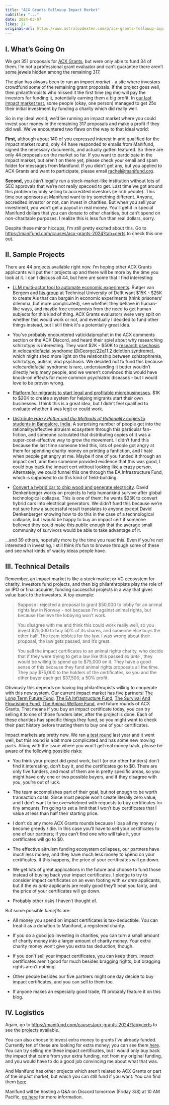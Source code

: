 ```yaml
---
title: "ACX Grants Followup Impact Market"
subtitle: "..."
date: 2024-03-07
likes: 27
original-url: https://www.astralcodexten.com/p/acx-grants-followup-impact-market
---
```

## I. What’s Going On

We got 351 proposals for [ACX Grants](https://www.astralcodexten.com/p/acx-grants-results-2024), but were only able to fund 34 of them. I’m not a professional grant evaluator and can’t guarantee there aren’t some jewels hidden among the remaining 317.

The plan has always been to run an _impact market_ \- a site where investors crowdfund some of the remaining grant proposals. If the project goes well, then philanthropists who missed it the first time (eg me) will pay the investors for funding it, potentially earning them a big profit. In [our last impact market test](https://www.astralcodexten.com/p/impact-market-mini-grants-results), some people (okay, one person) managed to get 25x their initial investment by funding a charity which did really well.

So in my ideal world, we’d be running an impact market where you could invest your money in the remaining 317 proposals and make a profit if they did well. We’ve encountered two flaws on the way to that ideal world:

 **First,** although about 140 of you expressed interest in and qualified for the impact market round, only 44 have responded to emails from Manifund, signed the necessary documents, and actually gotten featured. So there are only 44 proposals on the market so far. If you want to participate in the impact market, but aren’t on there yet, please check your email and spam folder for messages from Manifund. If you didn’t get any, but you applied to ACX Grants and want to participate, please email rachel@manifund.org.

 **Second,** you can’t legally run a stock-market-like institution without lots of SEC approvals that we’re not really specced to get. Last time we got around this problem by only selling to accredited investors (ie rich people). This time our sponsors at Manifund want to try something different. Anyone, accredited investor or not, can invest in charities. But when you sell your investment, you won’t get a payout in real money. You’ll get it in special Manifund dollars that you can donate to other charities, but can’t spend on non-charitable purposes. I realize this is less fun than real dollars, sorry.

Despite these minor hiccups, I’m still pretty excited about this. Go to <https://manifund.com/causes/acx-grants-2024?tab=certs> to check this one out.

## II. Sample Projects

There are 44 projects available right now. I’m hoping other ACX Grants applicants will put their projects up and there will be more by the time you look at it. I can’t discuss all 44, but here are some that I find interesting:

  * [LLM multi-actor tool to automate economic experiments](https://manifund.com/projects/build-an-llm-mul). Rutger van Bergem and [his group](https://ibex.tudelft.nl/) at Technical University of Delft want $15K - $25K to create AIs that can bargain in economic experiments (think prisoners' dilemma, but more complicated), see whether they behave in human-like ways, and maybe free economists from the need to get human subjects for this kind of thing. ACX Grants evaluators were very split on whether this would work or not, and eventually I decided to fund other things instead, but I still think it's a potentially great idea.

  * You’ve probably encountered vaticidalprophet in the ACX comments section or the ACX Discord, and heard their spiel about why researching schizotypy is interesting. They want $2K - $50K to [research psychosis in velocardiofacial syndrome (DiGeorge/22q11.2 deletion syndrome)](https://manifund.com/projects/psychosis-pronen), which might shed more light on the relationship between schizophrenia, schizotypy, autism, and psychosis. We decided not to fund this because velocardiofacial syndrome is rare, understanding it better wouldn’t directly help many people, and we weren’t convinced this would have knock-on effects for more common psychiatric diseases - but I would love to be proven wrong.

  * [Platform for migrants to start legal and profitable microbusinesses](https://manifund.com/projects/briico-helps-mig). $1K to $20K to create a system for helping migrants start their own businesses. I think this is a great idea, but I didn’t feel qualified to evaluate whether it was legit or could work.

  * [Distribute ](https://manifund.com/projects/distribute-hpmor)_[Harry Potter and the Methods of Rationality](https://manifund.com/projects/distribute-hpmor)_[ copies to students in Bangalore, India](https://manifund.com/projects/distribute-hpmor). A surprising number of people get into the rationality/effective altruism ecosystem through this particular fan-fiction, and someone calculated that distributing copies of it was a super-cost-effective way to grow the movement. I didn’t fund this because the last time someone tried this, lots of people got angry at them for spending charity money on printing a fanfiction, and I hate when people get angry at me. Maybe if one of you funded it through an impact cert, and then someone provided evidence that this was good, I could buy back the impact cert without looking like a crazy person. Alternately, we could funnel this one through the EA Infrastructure Fund, which is supposed to do this kind of field-building.

  * [Convert a hybrid car to chip wood and generate electricity](https://manifund.com/projects/convert-a-hybrid). David Denkenberger works on projects to help humankind survive after global technological collapse. This is one of them: he wants $25K to convert hybrid cars into electrical generators. We didn’t fund this because we’re not sure how a successful result translates to anyone except David Denkenberger knowing how to do this in the case of a technological collapse, but I would be happy to buy an impact cert if someone believed they could make this public enough that the average small community of survivors would be able to take advantage of it.




…and 39 others, hopefully more by the time you read this. Even if you’re not interested in investing, I still think it’s fun to browse through some of these and see what kinds of wacky ideas people have.

## III. Technical Details

Remember, an impact market is like a stock market or VC ecosystem for charity. Investors fund projects, and then big philanthropists play the role of an IPO or final acquirer, funding successful projects in a way that gives value back to the investors. A toy example:

> Suppose I rejected a proposal to grant $50,000 to lobby for an animal rights law in Norway - not because I’m against animal rights, but because I believe the lobbying won’t work.
> 
> You disagree with me and think this could work really well, so you invest $25,000 to buy 50% of its shares, and someone else buys the other half. The team lobbies for the law. I was wrong about their proposal, the law gets passed, and it’s great.
> 
> You sell the impact certificates to an animal rights charity, who decide that if they were trying to get a law like this passed _ex ante_ , they would be willing to spend up to $75,000 on it. They have a good sense of this because they fund animal rights proposals all the time. They pay $75,000 to the holders of the certificates, so you and the other buyer each get $37,500, a 50% profit.

Obviously this depends on having big philanthropists willing to cooperate with this new system. Our current impact market has five partners: [The Long Term Future Fund](https://funds.effectivealtruism.org/funds/far-future), [The EA Infrastructure Fund](https://funds.effectivealtruism.org/funds/ea-community), [The Survival And Flourishing Fund](https://survivalandflourishing.fund/), [The Animal Welfare Fund](https://funds.effectivealtruism.org/funds/animal-welfare), and future rounds of ACX Grants. That means if you buy an impact certificate today, you can try selling it to one of those funders later, after the project is done. Each of these charities has specific things they fund, so you might want to check their past history before trusting them to buy one of your certificates.

Impact markets are pretty new. We ran [a test round](https://www.astralcodexten.com/p/impact-market-mini-grants-results) last year and it went well, but this round is a bit more complicated and has some new moving parts. Along with the issue where you won’t get real money back, please be aware of the following possible risks:

  * You think your project did great work, but I (or our other funders) don’t find it interesting, don’t buy it, and the certificates go to $0. There are only five funders, and most of them are in pretty specific areas, so you might have only one or two possible buyers, and if they disagree with you, you’re out of luck.

  * The team accomplishes part of their goal, but not enough to be worth transaction costs. Since most people won’t create literally zero value, and I don’t want to be overwhelmed with requests to buy certificates for tiny amounts, I’m going to set a limit that I won’t buy certificates that I value at less than half their starting price.

  * I don’t do any more ACX Grants rounds because I lose all my money / become greedy / die. In this case you’ll have to sell your certificates to one of our partners; if you can’t find one who will take it, your certificates will go to $0.

  * The effective altruism funding ecosystem collapses, our partners have much less money, and they have much less money to spend on your certificates. If this happens, the price of your certificates will go down.

  * We get lots of great applications in the future and choose to fund those instead of buying back your impact certificates. I pledge to try to consider impact certificates on an even footing with _ex ante_ applicants, but if the _ex ante_ applicants are really good they’ll beat you fairly, and the price of your certificates will go down.

  * Probably other risks I haven’t thought of.




But some possible _benefits_ are:

  * All money you spend on impact certificates is tax-deductible. You can treat it as a donation to Manifund, a registered charity.

  * If you do a good job investing in charities, you can turn a small amount of charity money into a larger amount of charity money. Your extra charity money won’t give you extra tax deduction, though.

  * If you don’t sell your impact certificates, you can keep them. Impact certificates aren’t good for much besides bragging rights, but bragging rights aren’t nothing.

  * Other people besides our five partners might one day decide to buy impact certificates, and you can sell to them too.

  * If anyone makes an especially good trade, I’ll probably feature it on this blog.




## IV. Logistics

Again, go to <https://manifund.com/causes/acx-grants-2024?tab=certs> to see the projects available.

You can also choose to invest extra money to grants I’ve already funded. Currently ten of these are looking for extra money; you can see them [here](https://manifund.com/causes/acx-grants-2024?tab=grants). You can try selling me these impact certificates, but I would only buy back the impact that came from your extra funding, not from my original funding, and you would have to do a good job convincing me about what that was.

And Manifund has other projects which aren’t related to ACX Grants or part of the impact market, but which you can still fund if you want. You can find them [here](https://manifund.com/).

Manifund will be hosting a Q&A on Discord tomorrow (Friday 3/8) at 10 AM Pacific, [go here](https://discord.com/events/1111727151071371454/1214995771217154148) for more information.
